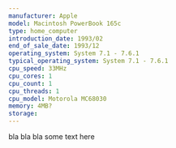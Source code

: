 ```yaml
---
manufacturer: Apple
model: Macintosh PowerBook 165c
type: home_computer
introduction_date: 1993/02
end_of_sale_date: 1993/12
operating_system: System 7.1 - 7.6.1
typical_operating_system: System 7.1 - 7.6.1
cpu_speed: 33MHz
cpu_cores: 1
cpu_count: 1
cpu_threads: 1
cpu_model: Motorola MC68030
memory: 4MB?
storage:
---
```


bla bla bla some text here
